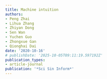 ```yaml
---
title: Machine intuition
authors:
- Peng Zhai
- Lihua Zhang
- Zhiyan Dong
- Sen Wan
- Yuchen Guo
- Zhongxue Gan
- Qionghai Dai
date: '2020-10-16'
# publishDate: '2025-10-05T09:11:19.597192Z'
publication_types:
- article-journal
publication: '*Sci Sin Inform*'
---
```

